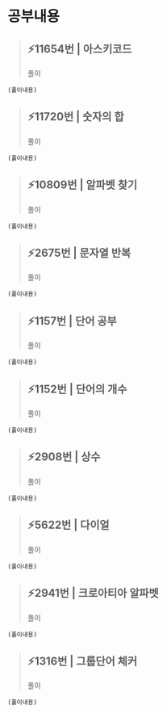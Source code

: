 # 공부내용 



> ⚡11654번 | 아스키코드
> ------------
>  풀이
```
(풀이내용)
```

> ⚡11720번 | 숫자의 합
> ------------
>  풀이
```
(풀이내용)
```

> ⚡10809번 | 알파벳 찾기
> ------------
>  풀이
```
(풀이내용)
```

> ⚡2675번 | 문자열 반복
> ------------
>  풀이
```
(풀이내용)
```

> ⚡1157번 | 단어 공부
> ------------
>  풀이
```
(풀이내용)
```

> ⚡1152번 | 단어의 개수
> ------------
>  풀이
```
(풀이내용)
```

> ⚡2908번 | 상수
> ------------
>  풀이
```
(풀이내용)
```

> ⚡5622번 | 다이얼
> ------------
>  풀이
```
(풀이내용)
```

> ⚡2941번 | 크로아티아 알파벳
> ------------
>  풀이
```
(풀이내용)
```

> ⚡1316번 | 그룹단어 체커
> ------------
>  풀이
```
(풀이내용)
```